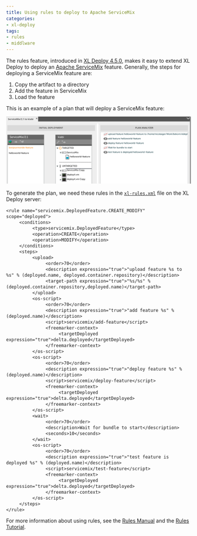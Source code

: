 ```yaml
---
title: Using rules to deploy to Apache ServiceMix
categories:
- xl-deploy
tags:
- rules
- middlware
---
```


The rules feature, introduced in [XL Deploy 4.5.0](http://docs.xebialabs.com/product-version.html#/xl%20deploy/4.5.x), makes it easy to extend XL Deploy to deploy an [Apache ServiceMix](http://servicemix.apache.org/) feature. Generally, the steps for deploying a ServiceMix feature are:

1. Copy the artifact to a directory
1. Add the feature in ServiceMix
1. Load the feature

This is an example of a plan that will deploy a ServiceMix feature:

![Deployment to ServiceMix](/images/xl_deploy_rules_apache_servicemix.png)

To generate the plan, we need these rules in the [`xl-rules.xml`](http://docs.xebialabs.com/releases/4.5/xl-deploy/rulesmanual.html#where-to-define-rules) file on the XL Deploy server:

	<rule name="servicemix.DeployedFeature.CREATE_MODIFY" scope="deployed">
		 <conditions>
			  <type>servicemix.DeployedFeature</type>
			  <operation>CREATE</operation>
			  <operation>MODIFY</operation>
		 </conditions>
		 <steps>
			  <upload>
				   <order>70</order>
				   <description expression="true">"upload feature %s to %s" % (deployed.name, deployed.container.repository)</description>
				   <target-path expression="true">"%s/%s" % (deployed.container.repository,deployed.name)</target-path>
			  </upload>
			  <os-script>
				   <order>70</order>
				   <description expression="true">"add feature %s" % (deployed.name)</description>
				   <script>servicemix/add-feature</script>
				   <freemarker-context>
						<targetDeployed expression="true">delta.deployed</targetDeployed>
				   </freemarker-context>
			  </os-script>
			  <os-script>
				   <order>70</order>
				   <description expression="true">"deploy feature %s" % (deployed.name)</description>
				   <script>servicemix/deploy-feature</script>
				   <freemarker-context>
						<targetDeployed expression="true">delta.deployed</targetDeployed>
				   </freemarker-context>
			  </os-script>
			  <wait>
				   <order>70</order>
				   <description>Wait for bundle to start</description>
				   <seconds>10</seconds>
			  </wait>
			  <os-script>
				   <order>70</order>
				   <description expression="true">"test feature is deployed %s" % (deployed.name)</description>
				   <script>servicemix/test-feature</script>
				   <freemarker-context>
						<targetDeployed expression="true">delta.deployed</targetDeployed>
				   </freemarker-context>
			  </os-script>
		 </steps>
	</rule>

For more information about using rules, see the [Rules Manual](http://docs.xebialabs.com/releases/latest/deployit/rulesmanual.html) and the [Rules Tutorial](http://docs.xebialabs.com/releases/latest/deployit/rulestutorial.html).
